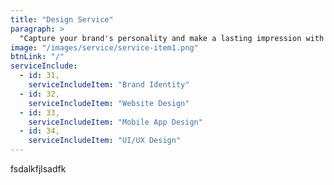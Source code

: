 ```yaml
---
title: "Design Service"
paragraph: >
  "Capture your brand's personality and make a lasting impression with our professional design services. Our team provides customized solutions that meet your unique business needs and enhance your visual identity."
image: "/images/service/service-item1.png"
btnLink: "/"
serviceInclude:
  - id: 31,
    serviceIncludeItem: "Brand Identity"
  - id: 32,
    serviceIncludeItem: "Website Design"
  - id: 33,
    serviceIncludeItem: "Mobile App Design"
  - id: 34,
    serviceIncludeItem: "UI/UX Design"
---
```


fsdalkfjlsadfk
